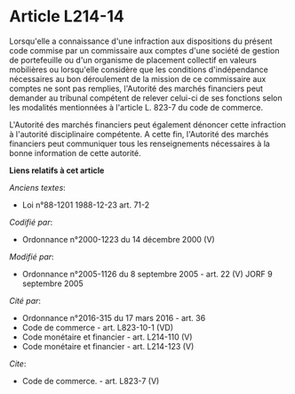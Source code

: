 # Article L214-14

Lorsqu'elle a connaissance d'une infraction aux dispositions du présent code commise par un commissaire aux comptes d'une
société de gestion de portefeuille ou d'un organisme de placement collectif en valeurs mobilières ou lorsqu'elle considère
que les conditions d'indépendance nécessaires au bon déroulement de la mission de ce commissaire aux comptes ne sont pas
remplies, l'Autorité des marchés financiers peut demander au tribunal compétent de relever celui-ci de ses fonctions selon
les modalités mentionnées à l'article L. 823-7 du code de commerce.

L'Autorité des marchés financiers peut également dénoncer cette infraction à l'autorité disciplinaire compétente. A cette
fin, l'Autorité des marchés financiers peut communiquer tous les renseignements nécessaires à la bonne information de cette
autorité.

**Liens relatifs à cet article**

_Anciens textes_:

  - Loi n°88-1201 1988-12-23 art. 71-2

_Codifié par_:

  - Ordonnance n°2000-1223 du 14 décembre 2000 (V)

_Modifié par_:

  - Ordonnance n°2005-1126 du 8 septembre 2005 - art. 22 (V) JORF 9 septembre 2005

_Cité par_:

  - Ordonnance n°2016-315 du 17 mars 2016 - art. 36
  - Code de commerce - art. L823-10-1 (VD)
  - Code monétaire et financier - art. L214-110 (V)
  - Code monétaire et financier - art. L214-123 (V)

_Cite_:

  - Code de commerce. - art. L823-7 (V)
